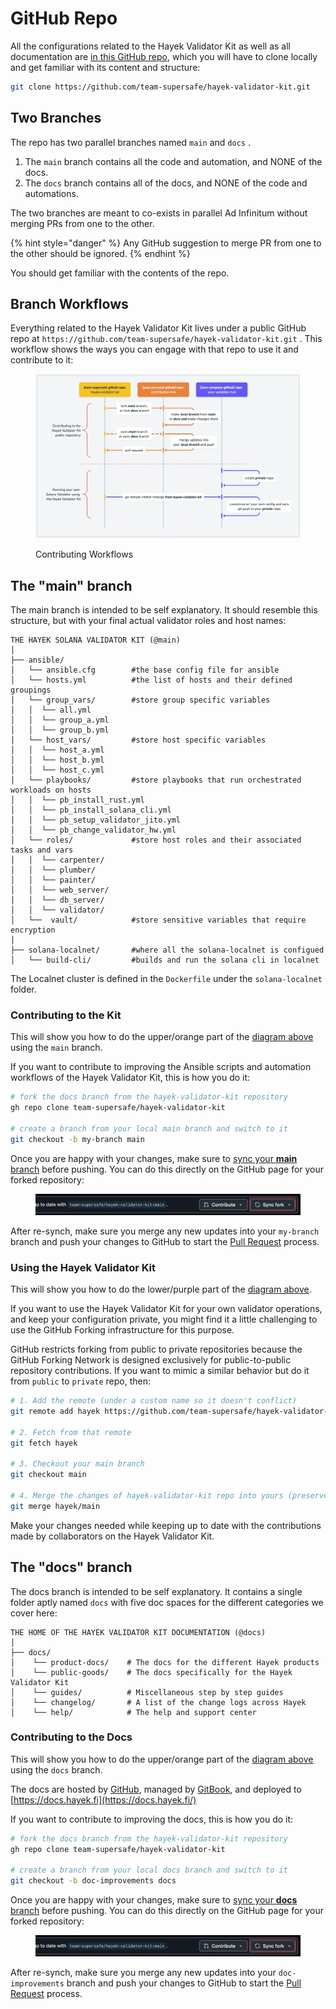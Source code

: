 # GitHub Repo

All the configurations related to the Hayek Validator Kit as well as all documentation are [in this GitHub repo](https://github.com/team-supersafe/hayek-validator-kit.git), which you will have to clone locally and get familiar with its content and structure:

```bash
git clone https://github.com/team-supersafe/hayek-validator-kit.git
```

## Two Branches

The repo has two parallel branches named `main` and `docs` .

1. The `main` branch contains all the code and automation, and NONE of the docs.&#x20;
2. The `docs` branch contains all of the docs, and NONE of the code and automations.

The two branches are meant to co-exists in parallel Ad Infinitum without merging PRs from one to the other.&#x20;

{% hint style="danger" %}
Any GitHub suggestion to merge PR from one to the other should be ignored.
{% endhint %}

You should get familiar with the contents of the repo.&#x20;

## Branch Workflows

Everything related to the Hayek Validator Kit lives under a public GitHub repo at `https://github.com/team-supersafe/hayek-validator-kit.git` . This workflow shows the ways you can engage with that repo to use it and contribute to it:

<figure><img src="../.gitbook/assets/Hayek Validator Kit@2x (1).webp" alt=""><figcaption><p>Contributing Workflows</p></figcaption></figure>

## The "main" branch

The main branch is intended to be self explanatory. It should resemble this structure, but with your final actual validator roles and host names:

```
THE HAYEK SOLANA VALIDATOR KIT (@main)
│
├── ansible/
│   └── ansible.cfg        #the base config file for ansible
│   └── hosts.yml          #the list of hosts and their defined groupings
│   └── group_vars/        #store group specific variables
│   │  └── all.yml
│   │  └── group_a.yml
│   │  └── group_b.yml
│   └── host_vars/         #store host specific variables
│   │  └── host_a.yml
│   │  └── host_b.yml
│   │  └── host_c.yml
│   └── playbooks/         #store playbooks that run orchestrated workloads on hosts
│   │  └── pb_install_rust.yml     
│   │  └── pb_install_solana_cli.yml 
│   │  └── pb_setup_validator_jito.yml   
│   │  └── pb_change_validator_hw.yml      
│   └── roles/             #store host roles and their associated tasks and vars
│   │  └── carpenter/
│   │  └── plumber/
│   │  └── painter/
│   │  └── web_server/
│   │  └── db_server/
│   │  └── validator/
│   └──  vault/            #store sensitive variables that require encryption
│
├── solana-localnet/       #where all the solana-localnet is configued
│   └── build-cli/         #builds and run the solana cli in localnet 
```

The Localnet cluster is defined in the `Dockerfile` under the `solana-localnet` folder.

### Contributing to the Kit

This will show you how to do the upper/orange part of the [diagram above](github-repo.md#using-and-contributing) using the `main` branch.

If you want to contribute to improving the Ansible scripts and automation workflows of the Hayek Validator Kit, this is how you do it:

```bash
# fork the docs branch from the hayek-validator-kit repository
gh repo clone team-supersafe/hayek-validator-kit

# create a branch from your local main branch and switch to it
git checkout -b my-branch main
```

Once you are happy with your changes, make sure to [sync your **main** branch](https://docs.github.com/en/pull-requests/collaborating-with-pull-requests/working-with-forks/syncing-a-fork) before pushing. You can do this directly on the GitHub page for your forked repository:

<figure><img src="../.gitbook/assets/sync-fork-github.webp" alt=""><figcaption></figcaption></figure>

After re-synch, make sure you merge any new updates into your `my-branch` branch and push your changes to GitHub to start the [Pull Request](https://docs.github.com/en/pull-requests/collaborating-with-pull-requests/proposing-changes-to-your-work-with-pull-requests/about-pull-requests) process.

### Using the Hayek Validator Kit

This will show you how to do the lower/purple part of the [diagram above](github-repo.md#using-and-contributing).

If you want to use the Hayek Validator Kit for your own validator operations, and keep your configuration private, you might find it a little challenging to use the GitHub Forking infrastructure for this purpose.

GitHub restricts forking from public to private repositories because the GitHub Forking Network is designed exclusively for public-to-public repository contributions. If you want to mimic a similar behavior but do it from `public` to `private` repo, then:

```bash
# 1. Add the remote (under a custom name so it doesn't conflict)
git remote add hayek https://github.com/team-supersafe/hayek-validator-kit

# 2. Fetch from that remote
git fetch hayek

# 3. Checkout your main branch
git checkout main

# 4. Merge the changes of hayek-validator-kit repo into yours (preserves local changes/conflicts)
git merge hayek/main
```

Make your changes needed while keeping up to date with the contributions made by collaborators on the Hayek Validator Kit.

## The "docs" branch

The docs branch is intended to be self explanatory. It contains a single folder aptly named `docs` with five doc spaces for the different categories we cover here:

```
THE HOME OF THE HAYEK VALIDATOR KIT DOCUMENTATION (@docs)
│
├── docs/
│    └── product-docs/    # The docs for the different Hayek products
│    └── public-goods/    # The docs specifically for the Hayek Validator Kit
│    └── guides/          # Miscellaneous step by step guides
│    └── changelog/       # A list of the change logs across Hayek
│    └── help/            # The help and support center 

```

### Contributing to the Docs

This will show you how to do the upper/orange part of the [diagram above](github-repo.md#using-and-contributing) using the `docs` branch.

The docs are hosted by [GitHub](https://github.com/), managed by [GitBook](https://gitbook.com), and deployed to [https://docs.hayek.fi](https://docs.hayek.fi/)

If you want to contribute to improving the docs, this is how you do it:

```bash
# fork the docs branch from the hayek-validator-kit repository
gh repo clone team-supersafe/hayek-validator-kit

# create a branch from your local docs branch and switch to it
git checkout -b doc-improvements docs
```

Once you are happy with your changes, make sure to [sync your **docs** branch](https://docs.github.com/en/pull-requests/collaborating-with-pull-requests/working-with-forks/syncing-a-fork) before pushing. You can do this directly on the GitHub page for your forked repository:

<figure><img src="../.gitbook/assets/sync-fork-github.webp" alt=""><figcaption></figcaption></figure>

After re-synch, make sure you merge any new updates into your `doc-improvements` branch and push your changes to GitHub to start the [Pull Request](https://docs.github.com/en/pull-requests/collaborating-with-pull-requests/proposing-changes-to-your-work-with-pull-requests/about-pull-requests) process.
